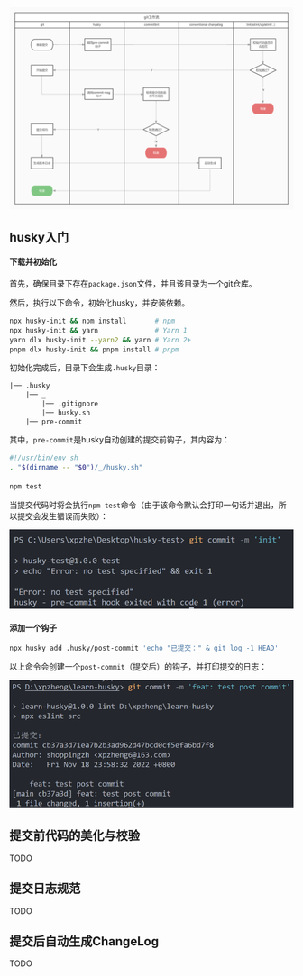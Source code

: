 ![](./images/git-workflow.jpg)

## husky入门

#### 下载并初始化

首先，确保目录下存在`package.json`文件，并且该目录为一个git仓库。

然后，执行以下命令，初始化husky，并安装依赖。

```bash
npx husky-init && npm install       # npm
npx husky-init && yarn              # Yarn 1
yarn dlx husky-init --yarn2 && yarn # Yarn 2+
pnpm dlx husky-init && pnpm install # pnpm
```

初始化完成后，目录下会生成`.husky`目录：

```
|── .husky
    |── _
        |── .gitignore
        |── husky.sh
    |── pre-commit
```

其中，`pre-commit`是husky自动创建的提交前钩子，其内容为：

```bash
#!/usr/bin/env sh
. "$(dirname -- "$0")/_/husky.sh"

npm test

```

当提交代码时将会执行`npm test`命令（由于该命令默认会打印一句话并退出，所以提交会发生错误而失败）：


![](./images/commit-failed.png)


#### 添加一个钩子


```bash
npx husky add .husky/post-commit 'echo "已提交：" & git log -1 HEAD'
```

以上命令会创建一个`post-commit`（提交后）的钩子，并打印提交的日志：

![](./images/husky-create-hook.png)




## 提交前代码的美化与校验

TODO

## 提交日志规范

TODO

## 提交后自动生成ChangeLog

TODO



